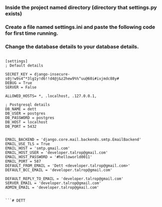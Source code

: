 ### Inside the project named directory (directory that settings.py exists)
### Create a file named settings.ini and paste the following code for first time running.
### Change the database details to your database details.

```

[settings]
; Default details

SECRET_KEY = django-insecure-s0j!w9s4^*3lg1y!d6!!d4@j&z2hew9%%^uu@60i#ixjmdc88y#
DEBUG = True
SERVER = False

ALLOWED_HOSTS= *, .localhost, .127.0.0.1,

; Postgresql details
DB_NAME = dett
DB_USER = postgres
DB_PASSWORD = postgres
DB_HOST = localhost
DB_PORT = 5432


EMAIL_BACKEND = 'django.core.mail.backends.smtp.EmailBackend'
EMAIL_USE_TLS = True
EMAIL_HOST = 'smtp.gmail.com'
EMAIL_HOST_USER = 'developer.talrop@gmail.com'
EMAIL_HOST_PASSWORD = '#helloworld0011'
EMAIL_PORT = 587
DEFAULT_FROM_EMAIL = 'Dett <developer.talrop@gmail.com>' 
DEFAULT_BCC_EMAIL = 'developer.talrop@gmail.com'

DEFAULT_REPLY_TO_EMAIL = 'developer.talrop@gmail.com'
SERVER_EMAIL = 'developer.talrop@gmail.com'
ADMIN_EMAIL = 'developer.talrop@gmail.com'


```# DETT
